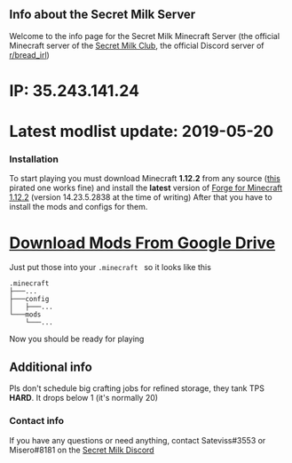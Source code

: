 ## Info about the Secret Milk Server

Welcome to the info page for the Secret Milk Minecraft Server (the official Minecraft server of the [Secret Milk Club](https://discordapp.com/invite/puCATYH), the official Discord server of [r/bread_irl](https://www.reddit.com/r/bread_irl))

# IP: 35.243.141.24
# Latest modlist update: 2019-05-20

### Installation
To start playing you must download Minecraft **1.12.2** from any source ([this](https://mc-launcher.com/special/minecraft.html) pirated one works fine) and install the **latest** version of [Forge for Minecraft 1.12.2](https://files.minecraftforge.net/maven/net/minecraftforge/forge/index_1.12.2.html#) (version 14.23.5.2838 at the time of writing)
After that you have to install the mods and configs for them.

# [Download Mods From Google Drive](https://drive.google.com/open?id=1eTtKGLkBOjgYWslohyQATaNKC1M7sYiV)

Just put those into your `.minecraft ` so it looks like this 
```
.minecraft
├───...
├───config
│   ├───...
└───mods
    └───...
```
Now you should be ready for playing

## Additional info
Pls don't schedule big crafting jobs for refined storage, they tank TPS **HARD**. It drops below 1 (it's normally 20)

### Contact info
If you have any questions or need anything, contact Sateviss#3553 or Misero#8181 on the [Secret Milk Discord](https://discordapp.com/invite/puCATYH)
